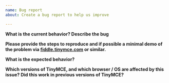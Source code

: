 ```yaml
---
name: Bug report
about: Create a bug report to help us improve

---
```


**What is the current behavior? Describe the bug**

**Please provide the steps to reproduce and if possible a minimal demo of the problem via [fiddle.tinymce.com](http://fiddle.tinymce.com/) or similar.**

**What is the expected behavior?**

**Which versions of TinyMCE, and which browser / OS are affected by this issue? Did this work in previous versions of TinyMCE?**